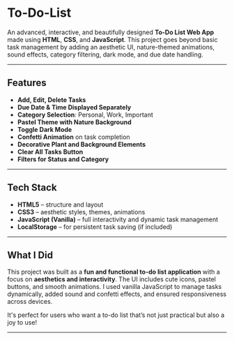 # To-Do-List


An advanced, interactive, and beautifully designed **To-Do List Web App** made using **HTML**, **CSS**, and **JavaScript**. This project goes beyond basic task management by adding an aesthetic UI, nature-themed animations, sound effects, category filtering, dark mode, and due date handling.

---

##  Features

-  **Add, Edit, Delete Tasks**  
-  **Due Date & Time Displayed Separately**
-  **Category Selection**: Personal, Work, Important
-  **Pastel Theme with Nature Background**
-  **Toggle Dark Mode** 
-  **Confetti Animation** on task completion
-  **Decorative Plant and Background Elements**
-  **Clear All Tasks Button**
-  **Filters for Status and Category**

---

##  Tech Stack

- **HTML5** – structure and layout  
- **CSS3** – aesthetic styles, themes, animations  
- **JavaScript (Vanilla)** – full interactivity and dynamic task management     
- **LocalStorage** – for persistent task saving (if included)

---

##  What I Did

This project was built as a **fun and functional to-do list application** with a focus on **aesthetics and interactivity**. The UI includes cute icons, pastel buttons, and smooth animations. I used vanilla JavaScript to manage tasks dynamically, added sound and confetti effects, and ensured responsiveness across devices.

It's perfect for users who want a to-do list that’s not just practical but also a joy to use!

---


